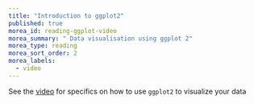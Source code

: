 ```yaml
---
title: "Introduction to ggplot2"
published: true
morea_id: reading-ggplot-video
morea_summary: " Data visualisation using ggplot 2"
morea_type: reading
morea_sort_order: 2
morea_labels:
  - video
---
```



See the [video]() for specifics on how to use `ggplot2` to visualize your data
